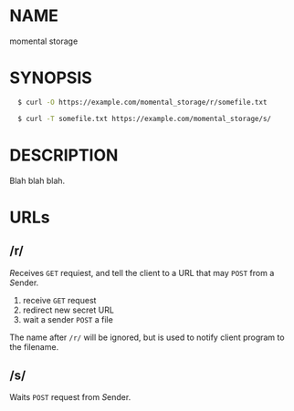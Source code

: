 NAME
====

momental storage

SYNOPSIS
========

``` bash
  $ curl -O https://example.com/momental_storage/r/somefile.txt

  $ curl -T somefile.txt https://example.com/momental_storage/s/
```

DESCRIPTION
===========

Blah blah blah.

URLs
====

/r/
---

*R*eceives `GET` requiest, and tell the client to a URL
that may `POST` from a *S*ender.

1. receive `GET` request
1. redirect new secret URL
1. wait a sender `POST` a file

The name after `/r/` will be ignored, but is used to notify client
program to the filename.

/s/
---

Waits `POST` request from *S*ender.

